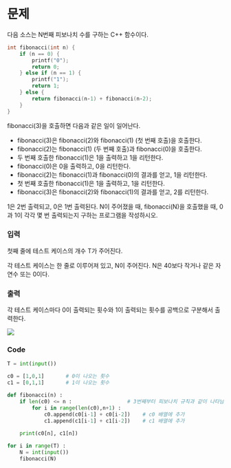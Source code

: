# 문제 
다음 소스는 N번째 피보나치 수를 구하는 C++ 함수이다.


```C++
int fibonacci(int n) {
    if (n == 0) {
        printf("0");
        return 0;
    } else if (n == 1) {
        printf("1");
        return 1;
    } else {
        return fibonacci(n‐1) + fibonacci(n‐2);
    }
}

```
fibonacci(3)을 호출하면 다음과 같은 일이 일어난다.


- fibonacci(3)은 fibonacci(2)와 fibonacci(1) (첫 번째 호출)을 호출한다.
- fibonacci(2)는 fibonacci(1) (두 번째 호출)과 fibonacci(0)을 호출한다.
- 두 번째 호출한 fibonacci(1)은 1을 출력하고 1을 리턴한다.
- fibonacci(0)은 0을 출력하고, 0을 리턴한다.
- fibonacci(2)는 fibonacci(1)과 fibonacci(0)의 결과를 얻고, 1을 리턴한다.
- 첫 번째 호출한 fibonacci(1)은 1을 출력하고, 1을 리턴한다.
- fibonacci(3)은 fibonacci(2)와 fibonacci(1)의 결과를 얻고, 2를 리턴한다.


1은 2번 출력되고, 0은 1번 출력된다. N이 주어졌을 때, fibonacci(N)을 호출했을 때, 0과 1이 각각 몇 번 출력되는지 구하는 프로그램을 작성하시오.


### 입력


첫째 줄에 테스트 케이스의 개수 T가 주어진다.


각 테스트 케이스는 한 줄로 이루어져 있고, N이 주어진다. N은 40보다 작거나 같은 자연수 또는 0이다.

### 출력


각 테스트 케이스마다 0이 출력되는 횟수와 1이 출력되는 횟수를 공백으로 구분해서 출력한다.


<img src = "https://user-images.githubusercontent.com/63580114/113100391-5496f280-9236-11eb-9592-9215d9099390.png">


### Code

```python
T = int(input())

c0 = [1,0,1]       # 0이 나오는 횟수
c1 = [0,1,1]       # 1이 나오는 횟수

def fibonacci(n) :
    if len(c0) <= n :                  # 3번째부터 피보나치 규칙과 같이 나타남
        for i in range(len(c0),n+1) :
            c0.append(c0[i-1] + c0[i-2])    # c0 배열에 추가
            c1.append(c1[i-1] + c1[i-2])    # c1 배열에 추가
    
    print(c0[n], c1[n])

for i in range(T) :
    N = int(input())
    fibonacci(N)
```
